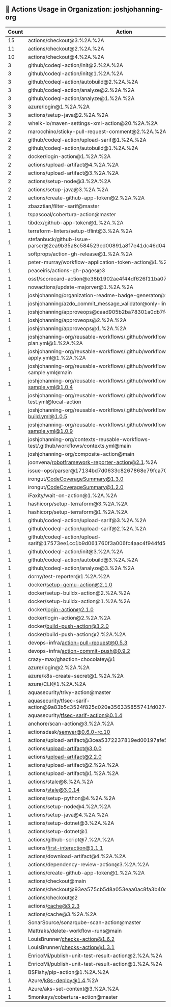 ## 🚀 Actions Usage in Organization: joshjohanning-org

| Count | Action |
| --- | --- |
| 15 | actions/checkout@3.%2A.%2A |
| 11 | actions/checkout@2.%2A.%2A |
| 10 | actions/checkout@4.%2A.%2A |
| 3 | github/codeql-action/init@2.%2A.%2A |
| 3 | github/codeql-action/init@1.%2A.%2A |
| 3 | github/codeql-action/autobuild@2.%2A.%2A |
| 3 | github/codeql-action/analyze@2.%2A.%2A |
| 3 | github/codeql-action/analyze@1.%2A.%2A |
| 3 | azure/login@1.%2A.%2A |
| 3 | actions/setup-java@2.%2A.%2A |
| 2 | whelk-io/maven-settings-xml-action@20.%2A.%2A |
| 2 | marocchino/sticky-pull-request-comment@2.%2A.%2A |
| 2 | github/codeql-action/upload-sarif@1.%2A.%2A |
| 2 | github/codeql-action/autobuild@1.%2A.%2A |
| 2 | docker/login-action@1.%2A.%2A |
| 2 | actions/upload-artifact@4.%2A.%2A |
| 2 | actions/upload-artifact@3.%2A.%2A |
| 2 | actions/setup-node@3.%2A.%2A |
| 2 | actions/setup-java@3.%2A.%2A |
| 2 | actions/create-github-app-token@2.%2A.%2A |
| 1 | zbazztian/filter-sarif@master |
| 1 | tspascoal/cobertura-action@master |
| 1 | tibdex/github-app-token@1.%2A.%2A |
| 1 | terraform-linters/setup-tflint@3.%2A.%2A |
| 1 | stefanbuck/github-issue-parser@2ea9b35a8c584529ed00891a8f7e41dc46d0441e |
| 1 | softprops/action-gh-release@1.%2A.%2A |
| 1 | peter-murray/workflow-application-token-action@1.%2A.%2A |
| 1 | peaceiris/actions-gh-pages@3 |
| 1 | ossf/scorecard-action@e38b1902ae4f44df626f11ba0734b14fb91f8f86 |
| 1 | nowactions/update-majorver@1.%2A.%2A |
| 1 | joshjohanning/organization-readme-badge-generator@1.%2A.%2A |
| 1 | joshjohanning/azdo_commit_message_validator@only-link-in-pr |
| 1 | joshjohanning/approveops@caad905b2ba78301a0db7f484ef6fe3c770e6985 |
| 1 | joshjohanning/approveops@2.%2A.%2A |
| 1 | joshjohanning/approveops@1.%2A.%2A |
| 1 | joshjohanning-org/reusable-workflows/.github/workflows/terraform-plan.yml@1.%2A.%2A |
| 1 | joshjohanning-org/reusable-workflows/.github/workflows/terraform-apply.yml@1.%2A.%2A |
| 1 | joshjohanning-org/reusable-workflows/.github/workflows/secrets-sample.yml@main |
| 1 | joshjohanning-org/reusable-workflows/.github/workflows/secrets-sample.yml@1.0.4 |
| 1 | joshjohanning-org/reusable-workflows/.github/workflows/local-action-test.yml@local-action |
| 1 | joshjohanning-org/reusable-workflows/.github/workflows/docker-build.yml@1.0.5 |
| 1 | joshjohanning-org/reusable-workflows/.github/workflows/deploy-sample.yml@1.0.9 |
| 1 | joshjohanning-org/contexts-reusable-workflows-test/.github/workflows/contexts.yml@main |
| 1 | joshjohanning-org/composite-action@main |
| 1 | joonvena/robotframework-reporter-action@2.1.%2A |
| 1 | issue-ops/parser@17134bd7d0633c8267868e79fca7023745aee2f9 |
| 1 | irongut/CodeCoverageSummary@1.3.0 |
| 1 | irongut/CodeCoverageSummary@1.2.0 |
| 1 | iFaxity/wait-on-action@1.%2A.%2A |
| 1 | hashicorp/setup-terraform@3.%2A.%2A |
| 1 | hashicorp/setup-terraform@1.%2A.%2A |
| 1 | github/codeql-action/upload-sarif@3.%2A.%2A |
| 1 | github/codeql-action/upload-sarif@2.%2A.%2A |
| 1 | github/codeql-action/upload-sarif@17573ee1cc1b9d061760f3a006fc4aac4f944fd5 |
| 1 | github/codeql-action/init@3.%2A.%2A |
| 1 | github/codeql-action/autobuild@3.%2A.%2A |
| 1 | github/codeql-action/analyze@3.%2A.%2A |
| 1 | dorny/test-reporter@1.%2A.%2A |
| 1 | docker/setup-qemu-action@2.1.0 |
| 1 | docker/setup-buildx-action@2.%2A.%2A |
| 1 | docker/setup-buildx-action@1.%2A.%2A |
| 1 | docker/login-action@2.1.0 |
| 1 | docker/login-action@2.%2A.%2A |
| 1 | docker/build-push-action@3.2.0 |
| 1 | docker/build-push-action@2.%2A.%2A |
| 1 | devops-infra/action-pull-request@0.5.3 |
| 1 | devops-infra/action-commit-push@0.9.2 |
| 1 | crazy-max/ghaction-chocolatey@1 |
| 1 | azure/login@2.%2A.%2A |
| 1 | azure/k8s-create-secret@1.%2A.%2A |
| 1 | azure/CLI@1.%2A.%2A |
| 1 | aquasecurity/trivy-action@master |
| 1 | aquasecurity/tfsec-sarif-action@9a83b5c3524f825c020e356335855741fd02745f |
| 1 | aquasecurity/tfsec-sarif-action@0.1.4 |
| 1 | anchore/scan-action@3.%2A.%2A |
| 1 | actionsdesk/semver@0.6.0-rc.10 |
| 1 | actions/upload-artifact@3cea5372237819ed00197afe530f5a7ea3e805c8 |
| 1 | actions/upload-artifact@3.0.0 |
| 1 | actions/upload-artifact@2.2.0 |
| 1 | actions/upload-artifact@2.%2A.%2A |
| 1 | actions/upload-artifact@1.%2A.%2A |
| 1 | actions/stale@8.%2A.%2A |
| 1 | actions/stale@3.0.14 |
| 1 | actions/setup-python@4.%2A.%2A |
| 1 | actions/setup-node@4.%2A.%2A |
| 1 | actions/setup-java@4.%2A.%2A |
| 1 | actions/setup-dotnet@3.%2A.%2A |
| 1 | actions/setup-dotnet@1 |
| 1 | actions/github-script@7.%2A.%2A |
| 1 | actions/first-interaction@1.1.1 |
| 1 | actions/download-artifact@4.%2A.%2A |
| 1 | actions/dependency-review-action@3.%2A.%2A |
| 1 | actions/create-github-app-token@1.%2A.%2A |
| 1 | actions/checkout@main |
| 1 | actions/checkout@93ea575cb5d8a053eaa0ac8fa3b40d7e05a33cc8 |
| 1 | actions/checkout@2 |
| 1 | actions/cache@3.2.3 |
| 1 | actions/cache@3.%2A.%2A |
| 1 | SonarSource/sonarqube-scan-action@master |
| 1 | Mattraks/delete-workflow-runs@main |
| 1 | LouisBrunner/checks-action@1.6.2 |
| 1 | LouisBrunner/checks-action@1.3.1 |
| 1 | EnricoMi/publish-unit-test-result-action@2.%2A.%2A |
| 1 | EnricoMi/publish-unit-test-result-action@1.%2A.%2A |
| 1 | BSFishy/pip-action@1.%2A.%2A |
| 1 | Azure/k8s-deploy@1.4.%2A |
| 1 | Azure/aks-set-context@3.%2A.%2A |
| 1 | 5monkeys/cobertura-action@master |
